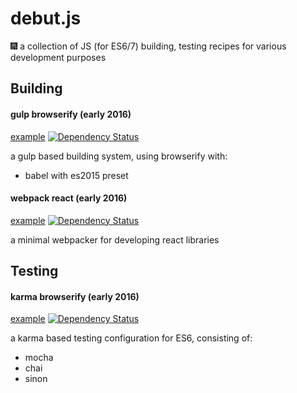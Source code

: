 # debut.js
:fireworks: a collection of JS (for ES6/7) building, testing recipes for various development purposes

## Building

#### gulp browserify (early 2016) 

[example](/gulp-browserify) [![Dependency Status](https://www.versioneye.com/user/projects/56f46e4b35630e0029db0600/badge.svg?style=flat)](https://www.versioneye.com/user/projects/56f46e4b35630e0029db0600)

 a gulp based building system, using browserify with:
 - babel with es2015 preset

#### webpack react (early 2016)
[example](/webpack-react) [![Dependency Status](https://www.versioneye.com/user/projects/56f4749935630e003e0a84cd/badge.svg?style=flat)](https://www.versioneye.com/user/projects/56f4749935630e003e0a84cd)

a minimal webpacker for developing react libraries

## Testing

#### karma browserify (early 2016) 
[example](/karma-browserify) [![Dependency Status](https://www.versioneye.com/user/projects/56f46e4f35630e003888a8d1/badge.svg?style=flat)](https://www.versioneye.com/user/projects/56f46e4f35630e003888a8d1)

a karma based testing configuration for ES6, consisting of:
- mocha
- chai
- sinon
